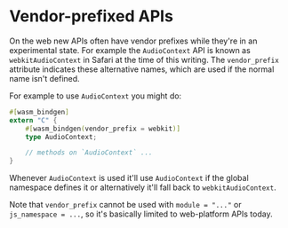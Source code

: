 # Vendor-prefixed APIs

On the web new APIs often have vendor prefixes while they're in an experimental
state. For example the `AudioContext` API is known as `webkitAudioContext` in
Safari at the time of this writing. The `vendor_prefix` attribute indicates
these alternative names, which are used if the normal name isn't defined.

For example to use `AudioContext` you might do:

```rust
#[wasm_bindgen]
extern "C" {
    #[wasm_bindgen(vendor_prefix = webkit)]
    type AudioContext;

    // methods on `AudioContext` ...
}
```

Whenever `AudioContext` is used it'll use `AudioContext` if the global namespace
defines it or alternatively it'll fall back to `webkitAudioContext`.

Note that `vendor_prefix` cannot be used with `module = "..."` or
`js_namespace = ...`, so it's basically limited to web-platform APIs today.

